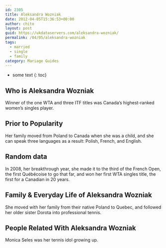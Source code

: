 ```yaml
---
id: 2305
title: Aleksandra Wozniak
date: 2012-04-05T15:36:53+00:00
author: chito
layout: post
guid: https://ukdataservers.com/aleksandra-wozniak/
permalink: /04/05/aleksandra-wozniak  
tags:
  - married
  - single
  - family
category: Mariage Guides
---
```


* some text
{: toc}


## Who is  Aleksandra Wozniak
                  
                  
                  
Winner of the one WTA and three ITF titles was Canada&#8217;s highest-ranked women&#8217;s singles player.
                  
                
                
                
## Prior to Popularity 
                  
                  
                  
Her family moved from Poland to Canada when she was a child, and she can speak three languages as a result: Polish, French, and English.
                  
                
                
                
## Random data 
                  
                  
                  
In 2008, her breakthrough year, she made it to the third of the French Open, the first Québécoise to go that far, and won her first WTA singles title, the first for a Canadian in 20 years.
                  
                
                
                
## Family & Everyday Life of Aleksandra Wozniak
                  
                  
                  
She moved with her family from their native Poland to Quebec, and followed her older sister Dorota into professional tennis.
                  
                
                
                
## People Related With  Aleksandra Wozniak
                  
                  
                  
Monica Seles was her tennis idol growing up.
                  
                
              
            
          
          
          
    
    
  
